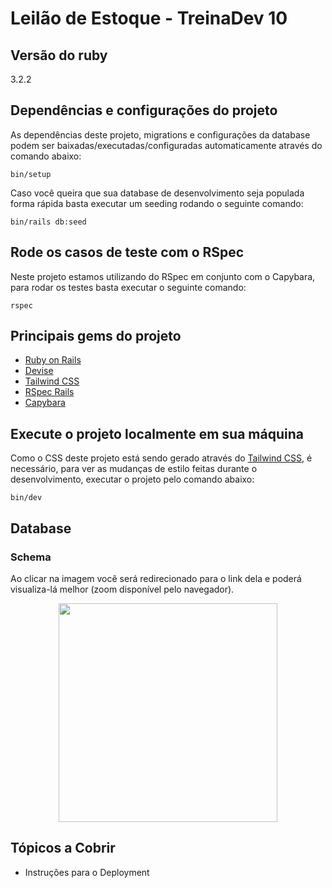 # Leilão de Estoque - TreinaDev 10

## Versão do ruby
3.2.2

## Dependências e configurações do projeto
As dependências deste projeto, migrations e configurações da database podem ser baixadas/executadas/configuradas automaticamente através do comando abaixo:
```
bin/setup
```
Caso você queira que sua database de desenvolvimento seja populada forma rápida basta executar um seeding rodando o seguinte comando:
```
bin/rails db:seed
```

## Rode os casos de teste com o RSpec
Neste projeto estamos utilizando do RSpec em conjunto com o Capybara, para rodar os testes basta executar o seguinte comando:
```
rspec
```

## Principais gems do projeto
- [Ruby on Rails](https://rubyonrails.org)
- [Devise](https://github.com/heartcombo/devise)
- [Tailwind CSS](https://tailwindcss.com)
- [RSpec Rails](https://github.com/rspec/rspec-rails)
- [Capybara](https://github.com/teamcapybara/capybara)

## Execute o projeto localmente em sua máquina
Como o CSS deste projeto está sendo gerado através do [Tailwind CSS](https://tailwindcss.com/docs/guides/ruby-on-rails), é necessário, para ver as mudanças de estilo feitas durante o desenvolvimento, executar o projeto pelo comando abaixo:
```
bin/dev
```

## Database
### Schema
Ao clicar na imagem você será redirecionado para o link dela e poderá visualiza-lá melhor (zoom disponível pelo navegador).

<p align="center">
  <a href="https://i.imgur.com/yGAndN7.png" target="_blank" rel="noopener noreferrer"><img src="https://i.imgur.com/yGAndN7.png" height="350"/></a>
</a>

## Tópicos a Cobrir
* Instruções para o Deployment
